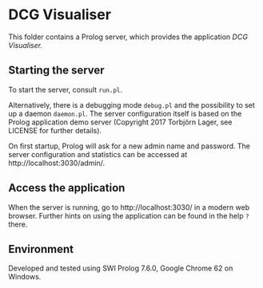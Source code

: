 # DCG Visualiser
This folder contains a Prolog server, which provides the application *DCG Visualiser.*

## Starting the server
To start the server, consult `run.pl`.

Alternatively, there is a debugging mode `debug.pl` and the possibility to set up a daemon `daemon.pl`.
The server configuration itself is based on the Prolog application demo server
(Copyright 2017 Torbjörn Lager, see LICENSE for further details).

On first startup, Prolog will ask for a new admin name and password.
The server configuration and statistics can be accessed at http://localhost:3030/admin/. 

## Access the application
When the server is running, go to http://localhost:3030/ in a modern web browser. 
Further hints on using the application can be found in the help `?` there.

## Environment
Developed and tested using SWI Prolog 7.6.0, Google Chrome 62 on Windows.
